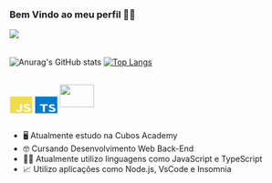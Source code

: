 ### Bem Vindo ao meu perfil 👋😊


  <a href="https://www.linkedin.com/in/fernando-gon%C3%A7alves-dos-santos/" target="_blank"><img src="https://img.shields.io/badge/-LinkedIn-%230077B5?style=for-the-badge&logo=linkedin&logoColor=white" target="_blank"></a> 


##
![Anurag's GitHub stats](https://github-readme-stats.vercel.app/api?username=Fernando457333&show_icons=true&theme=radical)
[![Top Langs](https://github-readme-stats.vercel.app/api/top-langs/?username=Fernando457333)](https://github.com/anuraghazra/github-readme-stats)

<div style="display: inline_block"><br>
  <img align="center" alt="Rafa-Js" height="30" width="40" src="https://raw.githubusercontent.com/devicons/devicon/master/icons/javascript/javascript-plain.svg">
  <img align="center" alt="Rafa-Ts" height="30" width="40" src="https://raw.githubusercontent.com/devicons/devicon/master/icons/typescript/typescript-plain.svg">
 
  <img height="40" width="60" src="https://cdn.jsdelivr.net/gh/devicons/devicon@latest/icons/nodejs/nodejs-original-wordmark.svg" />
 
                  
  ##

- 🖥️ Atualmente estudo na Cubos Academy
- 🤓 Cursando Desenvolvimento Web Back-End
- 🧑‍💻 Atualmente utilizo linguagens como JavaScript e TypeScript
- 📈 Utilizo aplicações como Node.js, VsCode e Insomnia


